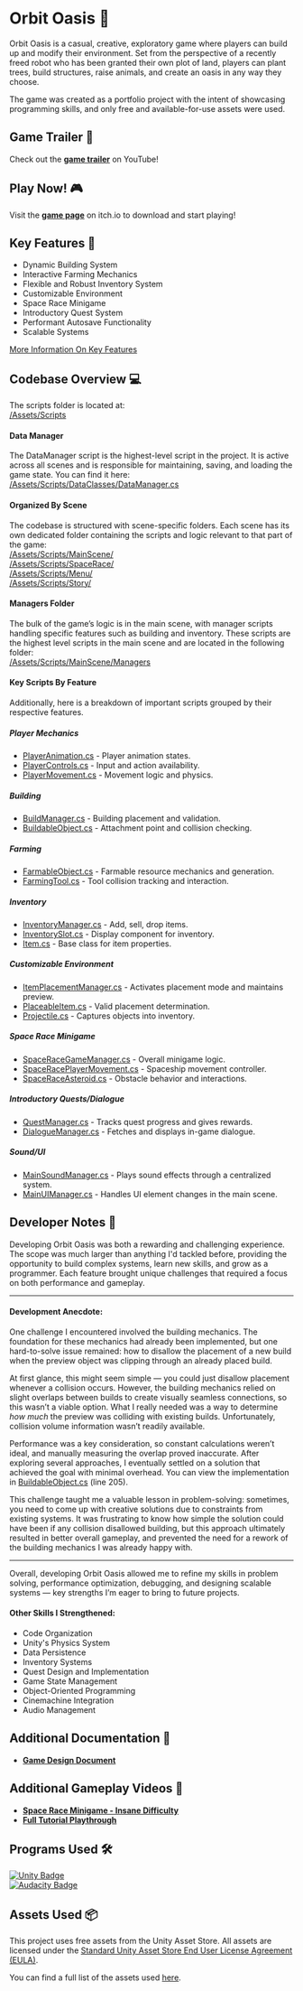# Orbit Oasis 🚀
Orbit Oasis is a casual, creative, exploratory game where players can build up and modify their environment. Set from the perspective of a recently freed robot who has been granted their own plot of land, players can plant trees, build structures, raise animals, and create an oasis in any way they choose.

The game was created as a portfolio project with the intent of showcasing programming skills, and only free and available-for-use assets were used.

## Game Trailer 🎥
Check out the [**game trailer**](https://youtu.be/Y6ZFQQC7rkk) on YouTube!

## Play Now! 🎮
Visit the [**game page**](https://grandersson.itch.io/orbit-oasis) on itch.io to download and start playing!

## Key Features 🌟
- Dynamic Building System
- Interactive Farming Mechanics
- Flexible and Robust Inventory System
- Customizable Environment
- Space Race Minigame
- Introductory Quest System
- Performant Autosave Functionality
- Scalable Systems

[More Information On Key Features](https://github.com/code-greg-42/Orbit-Oasis/blob/main/KeyFeaturesDetails.md)

## Codebase Overview 💻
The scripts folder is located at:
<br>
[/Assets/Scripts](https://github.com/code-greg-42/Orbit-Oasis/tree/main/Assets/Scripts)

#### Data Manager
The DataManager script is the highest-level script in the project. It is active across all scenes and is responsible for maintaining, saving, and loading the game state. You can find it here:
<br>
[/Assets/Scripts/DataClasses/DataManager.cs](https://github.com/code-greg-42/Orbit-Oasis/blob/main/Assets/Scripts/DataClasses/DataManager.cs)

#### Organized By Scene
The codebase is structured with scene-specific folders. Each scene has its own dedicated folder containing the scripts and logic relevant to that part of the game:
<br>
[/Assets/Scripts/MainScene/](https://github.com/code-greg-42/Orbit-Oasis/tree/main/Assets/Scripts/MainScene)
<br>
[/Assets/Scripts/SpaceRace/](https://github.com/code-greg-42/Orbit-Oasis/tree/main/Assets/Scripts/SpaceRace)
<br>
[/Assets/Scripts/Menu/](https://github.com/code-greg-42/Orbit-Oasis/tree/main/Assets/Scripts/Menu)
<br>
[/Assets/Scripts/Story/](https://github.com/code-greg-42/Orbit-Oasis/tree/main/Assets/Scripts/Story)

#### Managers Folder
The bulk of the game’s logic is in the main scene, with manager scripts handling specific features such as building and inventory. These scripts are the highest level scripts in the main scene and are located in the following folder:
<br>
[/Assets/Scripts/MainScene/Managers](https://github.com/code-greg-42/Orbit-Oasis/tree/main/Assets/Scripts/MainScene/Managers)

#### Key Scripts By Feature
Additionally, here is a breakdown of important scripts grouped by their respective features.

##### Player Mechanics
- [PlayerAnimation.cs](https://github.com/code-greg-42/Orbit-Oasis/blob/main/Assets/Scripts/MainScene/PlayerScripts/PlayerAnimation.cs) - Player animation states.
- [PlayerControls.cs](https://github.com/code-greg-42/Orbit-Oasis/blob/main/Assets/Scripts/MainScene/PlayerScripts/PlayerControls.cs) - Input and action availability.
- [PlayerMovement.cs](https://github.com/code-greg-42/Orbit-Oasis/blob/main/Assets/Scripts/MainScene/PlayerScripts/PlayerMovement.cs) - Movement logic and physics.
##### Building
- [BuildManager.cs](https://github.com/code-greg-42/Orbit-Oasis/blob/main/Assets/Scripts/MainScene/Managers/BuildManager.cs) - Building placement and validation.
- [BuildableObject.cs](https://github.com/code-greg-42/Orbit-Oasis/blob/main/Assets/Scripts/MainScene/Building/BuildableObject.cs) - Attachment point and collision checking.
##### Farming
- [FarmableObject.cs](https://github.com/code-greg-42/Orbit-Oasis/blob/main/Assets/Scripts/MainScene/Farming/FarmableObject.cs) - Farmable resource mechanics and generation.
- [FarmingTool.cs](https://github.com/code-greg-42/Orbit-Oasis/blob/main/Assets/Scripts/MainScene/Farming/FarmingTool.cs) - Tool collision tracking and interaction.
##### Inventory
- [InventoryManager.cs](https://github.com/code-greg-42/Orbit-Oasis/blob/main/Assets/Scripts/MainScene/Managers/InventoryManager.cs) - Add, sell, drop items.
- [InventorySlot.cs](https://github.com/code-greg-42/Orbit-Oasis/blob/main/Assets/Scripts/MainScene/UI/Inventory/InventorySlot.cs) - Display component for inventory.
- [Item.cs](https://github.com/code-greg-42/Orbit-Oasis/blob/main/Assets/Scripts/MainScene/ItemScripts/Item.cs) - Base class for item properties.
##### Customizable Environment
- [ItemPlacementManager.cs](https://github.com/code-greg-42/Orbit-Oasis/blob/main/Assets/Scripts/MainScene/Managers/ItemPlacementManager.cs) - Activates placement mode and maintains preview.
- [PlaceableItem.cs](https://github.com/code-greg-42/Orbit-Oasis/blob/main/Assets/Scripts/MainScene/ItemScripts/PlaceableItem.cs) - Valid placement determination.
- [Projectile.cs](https://github.com/code-greg-42/Orbit-Oasis/blob/main/Assets/Scripts/MainScene/Projectile/Projectile.cs) - Captures objects into inventory.
##### Space Race Minigame
- [SpaceRaceGameManager.cs](https://github.com/code-greg-42/Orbit-Oasis/blob/main/Assets/Scripts/SpaceRace/SpaceRaceGameManager.cs) - Overall minigame logic.
- [SpaceRacePlayerMovement.cs](https://github.com/code-greg-42/Orbit-Oasis/blob/main/Assets/Scripts/SpaceRace/SpaceRacePlayerMovement.cs) - Spaceship movement controller.
- [SpaceRaceAsteroid.cs](https://github.com/code-greg-42/Orbit-Oasis/blob/main/Assets/Scripts/SpaceRace/SpaceRaceAsteroid.cs) - Obstacle behavior and interactions.
##### Introductory Quests/Dialogue
- [QuestManager.cs](https://github.com/code-greg-42/Orbit-Oasis/blob/main/Assets/Scripts/MainScene/Managers/QuestManager.cs) - Tracks quest progress and gives rewards.
- [DialogueManager.cs](https://github.com/code-greg-42/Orbit-Oasis/blob/main/Assets/Scripts/MainScene/Managers/DialogueManager.cs) - Fetches and displays in-game dialogue.
##### Sound/UI
- [MainSoundManager.cs](https://github.com/code-greg-42/Orbit-Oasis/blob/main/Assets/Scripts/MainScene/Managers/MainSoundManager.cs) - Plays sound effects through a centralized system.
- [MainUIManager.cs](https://github.com/code-greg-42/Orbit-Oasis/blob/main/Assets/Scripts/MainScene/Managers/MainUIManager.cs) - Handles UI element changes in the main scene.

## Developer Notes 📝
Developing Orbit Oasis was both a rewarding and challenging experience. The scope was much larger than anything I'd tackled before, providing the opportunity to build complex systems, learn new skills, and grow as a programmer. Each feature brought unique challenges that required a focus on both performance and gameplay.

---

#### Development Anecdote:
One challenge I encountered involved the building mechanics. The foundation for these mechanics had already been implemented, but one hard-to-solve issue remained: how to disallow the placement of a new build when the preview object was clipping through an already placed build.

At first glance, this might seem simple — you could just disallow placement whenever a collision occurs. However, the building mechanics relied on slight overlaps between builds to create visually seamless connections, so this wasn’t a viable option. What I really needed was a way to determine *how much* the preview was colliding with existing builds. Unfortunately, collision volume information wasn’t readily available. 

Performance was a key consideration, so constant calculations weren’t ideal, and manually measuring the overlap proved inaccurate. After exploring several approaches, I eventually settled on a solution that achieved the goal with minimal overhead. You can view the implementation in [BuildableObject.cs](https://github.com/code-greg-42/Orbit-Oasis/blob/main/Assets/Scripts/MainScene/Building/BuildableObject.cs) (line 205).

This challenge taught me a valuable lesson in problem-solving: sometimes, you need to come up with creative solutions due to constraints from existing systems. It was frustrating to know how simple the solution could have been if any collision disallowed building, but this approach ultimately resulted in better overall gameplay, and prevented the need for a rework of the building mechanics I was already happy with.

---

Overall, developing Orbit Oasis allowed me to refine my skills in problem solving, performance optimization, debugging, and designing scalable systems — key strengths I’m eager to bring to future projects.

#### Other Skills I Strengthened:
- Code Organization
- Unity's Physics System
- Data Persistence
- Inventory Systems
- Quest Design and Implementation
- Game State Management
- Object-Oriented Programming
- Cinemachine Integration
- Audio Management

## Additional Documentation 📂
- [**Game Design Document**](https://github.com/code-greg-42/Orbit-Oasis/blob/main/GameDesignDocument.md)

## Additional Gameplay Videos 🎥
- [**Space Race Minigame - Insane Difficulty**](https://youtu.be/8dULJcSHKwY)
- [**Full Tutorial Playthrough**](https://youtu.be/dJkheYfaU6U)

## Programs Used 🛠️
[![Unity Badge](https://img.shields.io/badge/Unity-2022.3.20f1-ffcc00?logo=unity&logoColor=white)](https://unity.com/releases/editor/whats-new/2022.3.20)
<br>
[![Audacity Badge](https://img.shields.io/badge/Audacity-Audio_Editing-blue?logo=audacity&logoColor=white)](https://www.audacityteam.org/)

## Assets Used 📦
This project uses free assets from the Unity Asset Store. All assets are licensed under the [Standard Unity Asset Store End User License Agreement (EULA)](https://unity.com/legal/as-terms).

You can find a full list of the assets used [here](https://github.com/code-greg-42/Orbit-Oasis/blob/main/AssetsUsed.md).
